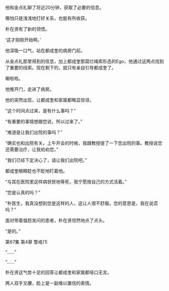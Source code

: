 他和金点礼聊了将近20分钟，获取了必要的信息。

哪怕只是浅浅地打好关系，也能有所收获。

朴在贤有了新的领悟。

‘这才刚刚开始啊。’

他深吸一口气，站在都成奎的病房门前。

从金点礼那里得到的信息，加上都成奎那腐烂绳索形态的Ego，他通过这两点找到了重要的线索。现在剩下的，就只有亲自引导都成奎了。

唰啦啦。

他推开门，走进了病房。

他的突然出现，让都成奎和家属都略显惊讶。

“这个时间点过来，是有什么事吗？”

“有重要的事情想跟您说，所以过来了。”

“难道是让我们出院的事吗？”

“确实也和出院有关。上午开会的时候，我跟教授提了一下您出院的事。教授说您还需要治疗，让我劝劝您。”

“我们已经下定决心了，请让我们出院吧。”

都成奎眼睛眨也不眨地盯着他。

“与其在医院里这样病恹恹地等死，我宁愿按自己的方式活着。”

“您是认真的吗？”

“朴医生，我真没想到您是这样的人，这让人很不舒服。您的意思是，我在说谎吗？”

面对带着愠怒发问的患者，朴在贤坦然地点了点头。

“是的。”

第67集 第4章 警戒(1)

“……”

“……”

朴在贤这气势十足的回答让都成奎和家属都哑口无言。

两人双手叉腰，脸上是一副难以置信的表情。